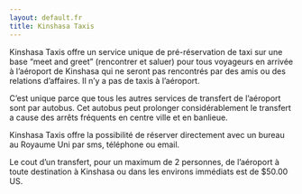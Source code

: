```yaml
---
layout: default.fr
title: Kinshasa Taxis
---
```

Kinshasa Taxis offre un service unique  de pré-réservation de taxi sur une base “meet and greet” (rencontrer et saluer) pour tous voyageurs en arrivée à l’aéroport de Kinshasa qui ne seront pas rencontrés par des amis ou des  relations d’affaires.    Il n’y a pas de taxis à l’aéroport.

C’est unique parce que tous les autres services de transfert de l’aéroport sont par autobus.    Cet autobus peut prolonger considérablement le transfert a cause des arrêts fréquents en centre ville et en banlieue.

Kinshasa Taxis offre la possibilité de réserver directement avec un bureau au Royaume Uni par sms, téléphone ou email.

Le cout d’un transfert, pour un maximum de 2 personnes, de l’aéroport à toute destination à Kinshasa ou dans les environs immédiats est de $50.00 US.
